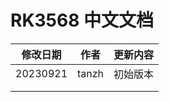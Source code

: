 # RK3568 中文文档

| 修改日期 | 作者  | 更新内容 |
| -------- | ----- | -------- |
| 20230921 | tanzh | 初始版本 |
|          |       |          |
|          |       |          |

